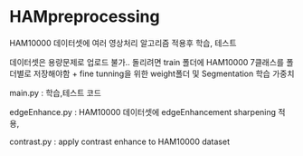 # HAMpreprocessing

HAM10000 데이터셋에 여러 영상처리 알고리즘 적용후 학습, 테스트

데이터셋은 용량문제로 업로드 불가.. 돌리려면 train 폴더에 HAM10000 7클래스를 폴더별로 저장해야함 + fine tunning을 위한 weight폴더 및 Segmentation 학습 가중치 

main.py : 학습,테스트 코드

edgeEnhance.py : HAM10000 데이터셋에 edgeEnhancement sharpening 적용,

contrast.py : apply contrast enhance to HAM10000 dataset
